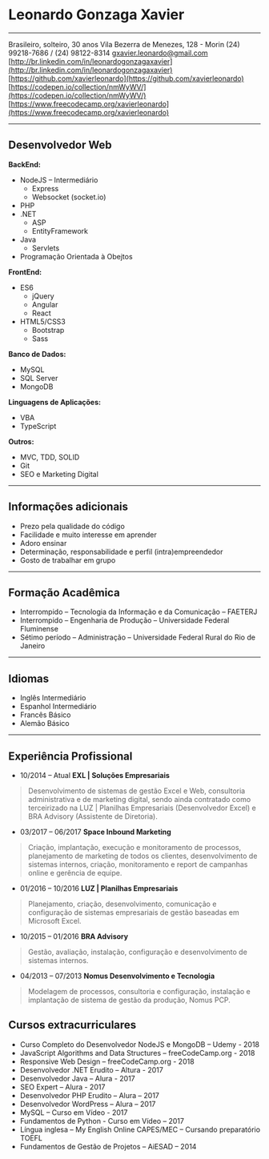 # Leonardo Gonzaga Xavier
---
Brasileiro, solteiro, 30 anos
Vila Bezerra de Menezes, 128 - Morin
(24) 99218-7686 / (24) 98122-8314
gxavier.leonardo@gmail.com
[http://br.linkedin.com/in/leonardogonzagaxavier](http://br.linkedin.com/in/leonardogonzagaxavier)
[https://github.com/xavierleonardo](https://github.com/xavierleonardo)
[https://codepen.io/collection/nmWyWV/](https://codepen.io/collection/nmWyWV/)
[https://www.freecodecamp.org/xavierleonardo](https://www.freecodecamp.org/xavierleonardo)

---
## Desenvolvedor Web 

**BackEnd:**
* NodeJS – Intermediário
    - Express
    - Websocket (socket.io)
* PHP
* .NET
    - ASP
    - EntityFramework
* Java
    - Servlets
* Programação Orientada à Obejtos 
 
**FrontEnd:**
* ES6
    - jQuery
    - Angular
    - React
* HTML5/CSS3
    - Bootstrap
    - Sass 
 
**Banco de Dados:**
* MySQL
* SQL Server
* MongoDB 

**Linguagens de Aplicações:**
* VBA
* TypeScript
 
**Outros:**
* MVC, TDD, SOLID
* Git
* SEO e Marketing Digital 

---
## Informações adicionais
* Prezo pela qualidade do código
* Facilidade e muito interesse em aprender
* Adoro ensinar
* Determinação, responsabilidade e perfil (intra)empreendedor
* Gosto de trabalhar em grupo 

---
## Formação Acadêmica
* Interrompido – Tecnologia da Informação e da Comunicação – FAETERJ
* Interrompido – Engenharia de Produção – Universidade Federal Fluminense
* Sétimo período – Administração – Universidade Federal Rural do Rio de Janeiro 

--- 
## Idiomas
* Inglês Intermediário
* Espanhol Intermediário
* Francês Básico
* Alemão Básico 

--- 
## Experiência Profissional 
 
* 10/2014 – Atual **EXL | Soluções Empresariais**
> Desenvolvimento de sistemas de gestão Excel e Web, consultoria administrativa e de marketing digital, sendo ainda contratado como terceirizado na LUZ | Planilhas Empresariais (Desenvolvedor Excel) e BRA Advisory (Assistente de Diretoria). 
 
 
* 03/2017 – 06/2017 **Space Inbound Marketing**
> Criação, implantação, execução e monitoramento de processos, planejamento de marketing de todos os clientes, desenvolvimento de sistemas internos, criação, monitoramento e report de campanhas online e gerência de equipe. 
 
 
* 01/2016 – 10/2016 **LUZ | Planilhas Empresariais**
> Planejamento, criação, desenvolvimento, comunicação e configuração de sistemas empresariais de gestão baseadas em Microsoft Excel.

* 10/2015 – 01/2016 **BRA Advisory**
> Gestão, avaliação, instalação, configuração e desenvolvimento de sistemas internos.
 
* 04/2013 – 07/2013 **Nomus Desenvolvimento e Tecnologia**
> Modelagem de processos, consultoria e configuração, instalação e implantação de sistema de gestão da produção, Nomus PCP. 
 
 
## Cursos extracurriculares
* Curso Completo do Desenvolvedor NodeJS e MongoDB – Udemy - 2018
* JavaScript Algorithms and Data Structures – freeCodeCamp.org - 2018
* Responsive Web Design – freeCodeCamp.org - 2018
* Desenvolvedor .NET Erudito – Altura - 2017
* Desenvolvedor Java – Alura - 2017
* SEO Expert – Alura - 2017
* Desenvolvedor PHP Erudito – Alura – 2017
* Desenvolvedor WordPress – Alura – 2017
* MySQL – Curso em Vídeo - 2017
* Fundamentos de Python -  Curso em Vídeo – 2017
* Língua inglesa – My English Online CAPES/MEC – Cursando preparatório TOEFL
* Fundamentos de Gestão de Projetos – AiESAD – 2014